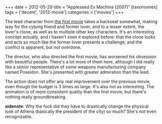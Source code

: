 +++
date = 2012-05-29
title = "Appleseed Ex Machina (2007)"
[taxonomies]
tags = ['decent', '2012-movie']
categories = ['movies']
+++

The lead character from [the first movie] takes a backseat somewhat,
making way for the cyborg friend and former lover, and to a lesser
extent, the lover's clone, as well as to multiple other key characters.
It's an interesting concept actually, and I haven't seen it explored
before: that the clone looks and acts so much like the former lover
presents a challenge, and the conflict is apparent, but not overdone.

The director, who also directed the first movie, has worsened his
obsession with beautiful people. There's a lot more of them here,
although I did really like a senior representative of some weapons
manufacturing company named Poseidon. She's presented with greater
admiration than the lead.

The action does not offer any real improvement over the previous movie,
even though the budget is 3 times as large. It's also not as
interesting. The animation is of more consistent quality than the first
movie, but there's nothing really groundbreaking.

**sidenote**: Why the fuck did they have to drastically change the
physical look of Athena (basically the president of the city) so much?
She's not even recognizable.

  [the first movie]: http://tshepang.net/appleseed-2004
